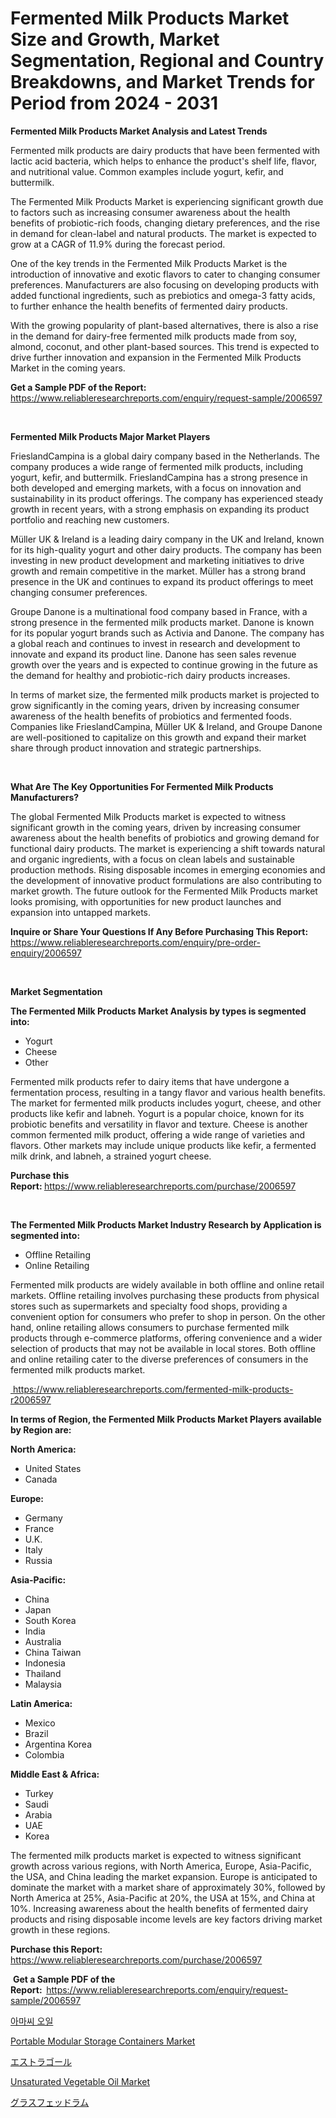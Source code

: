 <p><h1>Fermented Milk Products Market Size and Growth, Market Segmentation, Regional and Country Breakdowns, and Market Trends for Period from 2024 -  2031</h1></p><p><strong>Fermented Milk Products Market Analysis and Latest Trends</strong></p>
<p><p>Fermented milk products are dairy products that have been fermented with lactic acid bacteria, which helps to enhance the product's shelf life, flavor, and nutritional value. Common examples include yogurt, kefir, and buttermilk.</p><p>The Fermented Milk Products Market is experiencing significant growth due to factors such as increasing consumer awareness about the health benefits of probiotic-rich foods, changing dietary preferences, and the rise in demand for clean-label and natural products. The market is expected to grow at a CAGR of 11.9% during the forecast period.</p><p>One of the key trends in the Fermented Milk Products Market is the introduction of innovative and exotic flavors to cater to changing consumer preferences. Manufacturers are also focusing on developing products with added functional ingredients, such as prebiotics and omega-3 fatty acids, to further enhance the health benefits of fermented dairy products.</p><p>With the growing popularity of plant-based alternatives, there is also a rise in the demand for dairy-free fermented milk products made from soy, almond, coconut, and other plant-based sources. This trend is expected to drive further innovation and expansion in the Fermented Milk Products Market in the coming years.</p></p>
<p><strong>Get a Sample PDF of the Report:&nbsp;</strong> <a href="https://www.reliableresearchreports.com/enquiry/request-sample/2006597">https://www.reliableresearchreports.com/enquiry/request-sample/2006597</a></p>
<p>&nbsp;</p>
<p><strong>Fermented Milk Products Major Market Players</strong></p>
<p><p>FrieslandCampina is a global dairy company based in the Netherlands. The company produces a wide range of fermented milk products, including yogurt, kefir, and buttermilk. FrieslandCampina has a strong presence in both developed and emerging markets, with a focus on innovation and sustainability in its product offerings. The company has experienced steady growth in recent years, with a strong emphasis on expanding its product portfolio and reaching new customers.</p><p>Müller UK & Ireland is a leading dairy company in the UK and Ireland, known for its high-quality yogurt and other dairy products. The company has been investing in new product development and marketing initiatives to drive growth and remain competitive in the market. Müller has a strong brand presence in the UK and continues to expand its product offerings to meet changing consumer preferences.</p><p>Groupe Danone is a multinational food company based in France, with a strong presence in the fermented milk products market. Danone is known for its popular yogurt brands such as Activia and Danone. The company has a global reach and continues to invest in research and development to innovate and expand its product line. Danone has seen sales revenue growth over the years and is expected to continue growing in the future as the demand for healthy and probiotic-rich dairy products increases.</p><p>In terms of market size, the fermented milk products market is projected to grow significantly in the coming years, driven by increasing consumer awareness of the health benefits of probiotics and fermented foods. Companies like FrieslandCampina, Müller UK & Ireland, and Groupe Danone are well-positioned to capitalize on this growth and expand their market share through product innovation and strategic partnerships.</p></p>
<p>&nbsp;</p>
<p><strong>What Are The Key Opportunities For Fermented Milk Products Manufacturers?</strong></p>
<p><p>The global Fermented Milk Products market is expected to witness significant growth in the coming years, driven by increasing consumer awareness about the health benefits of probiotics and growing demand for functional dairy products. The market is experiencing a shift towards natural and organic ingredients, with a focus on clean labels and sustainable production methods. Rising disposable incomes in emerging economies and the development of innovative product formulations are also contributing to market growth. The future outlook for the Fermented Milk Products market looks promising, with opportunities for new product launches and expansion into untapped markets.</p></p>
<p><strong>Inquire or Share Your Questions If Any Before Purchasing This Report:</strong> <a href="https://www.reliableresearchreports.com/enquiry/pre-order-enquiry/2006597">https://www.reliableresearchreports.com/enquiry/pre-order-enquiry/2006597</a></p>
<p>&nbsp;</p>
<p><strong>Market Segmentation</strong></p>
<p><strong>The Fermented Milk Products Market Analysis by types is segmented into:</strong></p>
<p><ul><li>Yogurt</li><li>Cheese</li><li>Other</li></ul></p>
<p><p>Fermented milk products refer to dairy items that have undergone a fermentation process, resulting in a tangy flavor and various health benefits. The market for fermented milk products includes yogurt, cheese, and other products like kefir and labneh. Yogurt is a popular choice, known for its probiotic benefits and versatility in flavor and texture. Cheese is another common fermented milk product, offering a wide range of varieties and flavors. Other markets may include unique products like kefir, a fermented milk drink, and labneh, a strained yogurt cheese.</p></p>
<p><strong>Purchase this Report:&nbsp;</strong><a href="https://www.reliableresearchreports.com/purchase/2006597">https://www.reliableresearchreports.com/purchase/2006597</a></p>
<p>&nbsp;</p>
<p><strong>The Fermented Milk Products Market Industry Research by Application is segmented into:</strong></p>
<p><ul><li>Offline Retailing</li><li>Online Retailing</li></ul></p>
<p><p>Fermented milk products are widely available in both offline and online retail markets. Offline retailing involves purchasing these products from physical stores such as supermarkets and specialty food shops, providing a convenient option for consumers who prefer to shop in person. On the other hand, online retailing allows consumers to purchase fermented milk products through e-commerce platforms, offering convenience and a wider selection of products that may not be available in local stores. Both offline and online retailing cater to the diverse preferences of consumers in the fermented milk products market.</p></p>
<p><a href="https://www.reliableresearchreports.com/fermented-milk-products-r2006597">&nbsp;https://www.reliableresearchreports.com/fermented-milk-products-r2006597</a></p>
<p><strong>In terms of Region, the Fermented Milk Products Market Players available by Region are:</strong></p>
<p>
    <p> <strong> North America: </strong>
        <ul>
            <li>United States</li>
            <li>Canada</li>
        </ul>
        </p> 
    <p> <strong> Europe: </strong>
        <ul>
            <li>Germany</li>
            <li>France</li>
            <li>U.K.</li>
            <li>Italy</li>
            <li>Russia</li>
        </ul>
        </p> 
    <p> <strong> Asia-Pacific: </strong>
        <ul>
            <li>China</li>
            <li>Japan</li>
            <li>South Korea</li>
            <li>India</li>
            <li>Australia</li>
            <li>China Taiwan</li>
            <li>Indonesia</li>
            <li>Thailand</li>
            <li>Malaysia</li>
        </ul>
        </p> 
    <p> <strong> Latin America: </strong>
        <ul>
            <li>Mexico</li>
            <li>Brazil</li>
            <li>Argentina Korea</li>
            <li>Colombia</li>
        </ul>
        </p> 
    <p> <strong> Middle East & Africa: </strong>
        <ul>
            <li>Turkey</li>
            <li>Saudi</li>
            <li>Arabia</li>
            <li>UAE</li>
            <li>Korea</li>
        </ul>
    </p>
    </p>
<p><p>The fermented milk products market is expected to witness significant growth across various regions, with North America, Europe, Asia-Pacific, the USA, and China leading the market expansion. Europe is anticipated to dominate the market with a market share of approximately 30%, followed by North America at 25%, Asia-Pacific at 20%, the USA at 15%, and China at 10%. Increasing awareness about the health benefits of fermented dairy products and rising disposable income levels are key factors driving market growth in these regions.</p></p>
<p><strong>Purchase this Report: </strong><a href="https://www.reliableresearchreports.com/purchase/2006597">https://www.reliableresearchreports.com/purchase/2006597</a></p>
<p>&nbsp;<strong>Get a Sample PDF of the Report:&nbsp;&nbsp;</strong><a href="https://www.reliableresearchreports.com/enquiry/request-sample/2006597">https://www.reliableresearchreports.com/enquiry/request-sample/2006597</a></p>
<p><strong></strong></p>
<p><p><a href="https://github.com/WilburKihn5676/Market-Research-Report-List-1/blob/main/626095617253.md">아마씨 오일</a></p><p><a href="https://issuu.com/reportprime-2/docs/portable-modular-storage-containers-market-size-20">Portable Modular Storage Containers Market</a></p><p><a href="https://github.com/dzy793153605/Market-Research-Report-List-1/blob/main/536843318588.md">エストラゴール</a></p><p><a href="https://github.com/angelajermaine/Market-Research-Report-List-2/blob/main/unsaturated-vegetable-oil-market.md">Unsaturated Vegetable Oil Market</a></p><p><a href="https://github.com/oafhukehf4709715/Market-Research-Report-List-1/blob/main/838907818587.md">グラスフェッドラム</a></p></p>